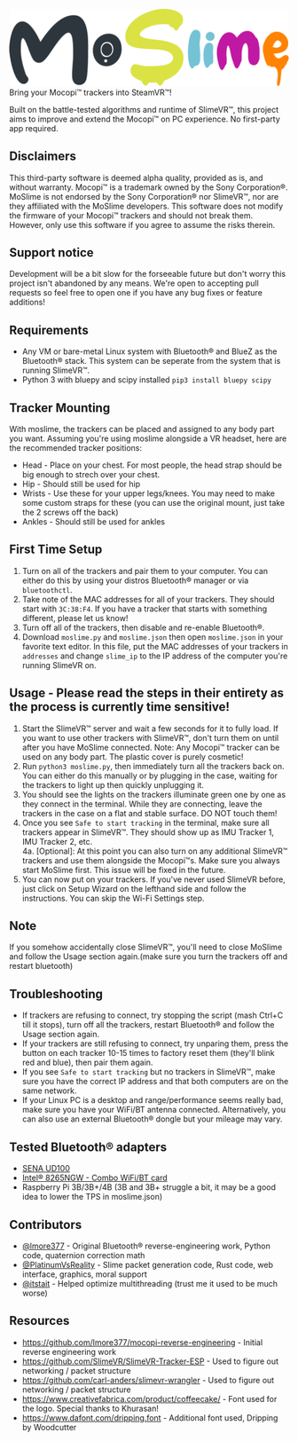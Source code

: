 ![moslime](moslime_logo.png)
Bring your Mocopi™ trackers into SteamVR™!

Built on the battle-tested algorithms and runtime of SlimeVR™, this project aims to improve and extend the Mocopi™ on PC experience. No first-party app required.

## Disclaimers
This third-party software is deemed alpha quality, provided as is, and without warranty.
Mocopi™ is a trademark owned by the Sony Corporation®. MoSlime is not endorsed by the Sony Corporation® nor SlimeVR™, nor are they affiliated with the MoSlime developers.
This software does not modify the firmware of your Mocopi™ trackers and should not break them. However, only use this software if you agree to assume the risks therein.

## Support notice
Development will be a bit slow for the forseeable future but don't worry this project isn't abandoned by any means. We're open to accepting pull requests so feel free to open one if you have any bug fixes or feature additions!

## Requirements
 - Any VM or bare-metal Linux system with Bluetooth® and BlueZ as the Bluetooth® stack. This system can be seperate from the system that is running SlimeVR™.
 - Python 3 with bluepy and scipy installed `pip3 install bluepy scipy`

## Tracker Mounting
With moslime, the trackers can be placed and assigned to any body part you want. Assuming you're using moslime alongside a VR headset, here are the recommended tracker positions:
 - Head   - Place on your chest. For most people, the head strap should be big enough to strech over your chest.
 - Hip    - Should still be used for hip
 - Wrists - Use these for your upper legs/knees. You may need to make some custom straps for these (you can use the original mount, just take the 2 screws off the back)
 - Ankles - Should still be used for ankles

## First Time Setup
1. Turn on all of the trackers and pair them to your computer. You can either do this by using your distros Bluetooth® manager or via `bluetoothctl`.
2. Take note of the MAC addresses for all of your trackers. They should start with `3C:38:F4`. If you have a tracker that starts with something different, please let us know!
3. Turn off all of the trackers, then disable and re-enable Bluetooth®.
4. Download `moslime.py` and `moslime.json` then open `moslime.json` in your favorite text editor. In this file, put the MAC addresses of your trackers in `addresses` and change `slime_ip` to the IP address of the computer you're running SlimeVR on.

## Usage - Please read the steps in their entirety as the process is currently time sensitive!
1. Start the SlimeVR™ server and wait a few seconds for it to fully load. If you want to use other trackers with SlimeVR™, don't turn them on until after you have MoSlime connected. Note: Any Mocopi™ tracker can be used on any body part. The plastic cover is purely cosmetic!
2. Run `python3 moslime.py`, then immediately turn all the trackers back on. You can either do this manually or by plugging in the case, waiting for the trackers to light up then quickly unplugging it.
3. You should see the lights on the trackers illuminate green one by one as they connect in the terminal. While they are connecting, leave the trackers in the case on a flat and stable surface. DO NOT touch them!
4. Once you see `Safe to start tracking` in the terminal, make sure all trackers appear in SlimeVR™. They should show up as IMU Tracker 1, IMU Tracker 2, etc.\
 4a. [Optional]: At this point you can also turn on any additional SlimeVR™ trackers and use them alongside the Mocopi™s. Make sure you always start MoSlime first. This issue will be fixed in the future.
5. You can now put on your trackers. If you've never used SlimeVR before, just click on Setup Wizard on the lefthand side and follow the instructions. You can skip the Wi-Fi Settings step.

## Note
If you somehow accidentally close SlimeVR™, you'll need to close MoSlime and follow the Usage section again.(make sure you turn the trackers off and restart bluetooth)

## Troubleshooting
 - If trackers are refusing to connect, try stopping the script (mash Ctrl+C till it stops), turn off all the trackers, restart Bluetooth® and follow the Usage section again.
 - If your trackers are still refusing to connect, try unparing them, press the button on each tracker 10-15 times to factory reset them (they'll blink red and blue), then pair them again.
 - If you see `Safe to start tracking` but no trackers in SlimeVR™, make sure you have the correct IP address and that both computers are on the same network.
 - If your Linux PC is a desktop and range/performance seems really bad, make sure you have your WiFi/BT antenna connected. Alternatively, you can also use an external Bluetooth® dongle but your mileage may vary. 

## Tested Bluetooth® adapters
 - [SENA UD100](http://www.senanetworks.com/ud100-g03.html)
 - [Intel® 8265NGW - Combo WiFi/BT card](https://www.intel.com/content/www/us/en/products/sku/94150/intel-dual-band-wirelessac-8265/specifications.html)
 - Raspberry Pi 3B/3B+/4B (3B and 3B+ struggle a bit, it may be a good idea to lower the TPS in moslime.json)

## Contributors
 - [@lmore377](https://github.com/lmore377) - Original Bluetooth® reverse-engineering work, Python code, quaternion correction math
 - [@PlatinumVsReality](https://github.com/PlatinumVsReality) - Slime packet generation code, Rust code, web interface, graphics, moral support
 - [@itstait](https://github.com/itstait) - Helped optimize multithreading (trust me it used to be much worse)

## Resources
 - https://github.com/lmore377/mocopi-reverse-engineering - Initial reverse engineering work
 - https://github.com/SlimeVR/SlimeVR-Tracker-ESP - Used to figure out networking / packet structure
 - https://github.com/carl-anders/slimevr-wrangler - Used to figure out networking / packet structure
 - https://www.creativefabrica.com/product/coffeecake/ - Font used for the logo. Special thanks to Khurasan!
 - https://www.dafont.com/dripping.font - Additional font used, Dripping by Woodcutter
